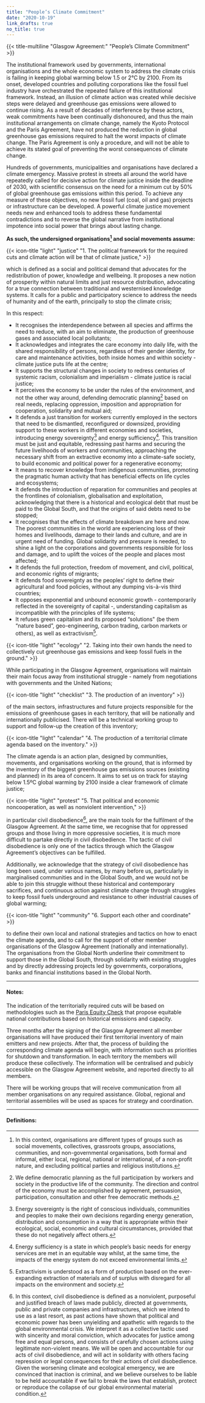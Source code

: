 ```yaml
---
title: "People’s Climate Commitment"
date: "2020-10-19"
link_drafts: true
no_title: true
---
```


{{< title-multiline "Glasgow Agreement:" "People’s Climate Commitment" >}}

The institutional framework used by governments, international organisations and the whole economic system to address the climate crisis is failing in keeping global warming below 1.5 or 2°C by 2100. From its onset, developed countries and polluting corporations like the fossil fuel industry have orchestrated the repeated failure of this institutional framework. Instead, an illusion of climate action was created while decisive steps were delayed and greenhouse gas emissions were allowed to continue rising. As a result of decades of interference by these actors, weak commitments have been continually dishonoured, and thus the main institutional arrangements on climate change, namely the Kyoto Protocol and the Paris Agreement, have not produced the reduction in global greenhouse gas emissions required to halt the worst impacts of climate change. The Paris Agreement is only a procedure, and will not be able to achieve its stated goal of preventing the worst consequences of climate change.  

Hundreds of governments, municipalities and organisations have declared a climate emergency. Massive protest in streets all around the world have repeatedly called for decisive action for climate justice inside the deadline of 2030, with scientific consensus on the need for a minimum cut by 50% of global greenhouse gas emissions within this period. To achieve any measure of these objectives, no new fossil fuel (coal, oil and gas) projects or infrastructure can be developed. A powerful climate justice movement needs new and enhanced tools to address these fundamental contradictions and to reverse the global narrative from institutional impotence into social power that brings about lasting change.  

**As such, the undersigned organisations[^1] and social movements assume:**  

{{< icon-title "light" "justice" "1. The political framework for the required cuts and climate action will be that of climate justice," >}}

which is defined as a social and political demand that advocates for the redistribution of power, knowledge and wellbeing. It proposes a new notion of prosperity within natural limits and just resource distribution, advocating for a true connection between traditional and westernised knowledge systems. It calls for a public and participatory science to address the needs of humanity and of the earth, principally to stop the climate crisis;  

In this respect:  
- It recognises the interdependence between all species and affirms the need to reduce, with an aim to eliminate, the production of greenhouse gases and associated local pollutants;
- It acknowledges and integrates the care economy into daily life, with the shared responsibility of persons, regardless of their gender identity, for care and maintenance activities, both inside homes and within society - climate justice puts life at the centre;
- It supports the structural changes in society to redress centuries of systemic racism, colonialism and imperialism - climate justice is racial justice;
- It perceives the economy to be under the rules of the environment, and not the other way around, defending democratic planning[^2] based on real needs, replacing oppression, imposition and appropriation for cooperation, solidarity and mutual aid;
- It defends a just transition for workers currently employed in the sectors that need to be dismantled, reconfigured or downsized, providing support to these workers in different economies and societies, introducing energy sovereignty[^3] and energy sufficiency[^4]. This transition must be just and equitable, redressing past harms and securing the future livelihoods of workers and communities, approaching the necessary shift from an extractive economy into a climate-safe society, to build economic and political power for a regenerative economy;
- It means to recover knowledge from indigenous communities, promoting the pragmatic human activity that has beneficial effects on life cycles and ecosystems;
- It defends the introduction of reparation for communities and peoples at the frontlines of colonialism, globalisation and exploitation, acknowledging that there is a historical and ecological debt that must be paid to the Global South, and that the origins of said debts need to be stopped;
- It recognises that the effects of climate breakdown are here and now. The poorest communities in the world are experiencing loss of their homes and livelihoods, damage to their lands and culture, and are in urgent need of funding. Global solidarity and pressure is needed, to shine a light on the corporations and governments responsible for loss and damage, and to uplift the voices of the people and places most affected;
- It defends the full protection, freedom of movement, and civil, political, and economic rights of migrants;
- It defends food sovereignty as the peoples’ right to define their agricultural and food policies, without any dumping vis-à-vis third countries;
- It opposes exponential and unbound economic growth - contemporarily reflected in the sovereignty of capital -, understanding capitalism as incompatible with the principles of life systems;
- It refuses green capitalism and its proposed “solutions" (be them “nature based”, geo-engineering, carbon trading, carbon markets or others), as well as extractivism[^5].

{{< icon-title "light" "ecology" "2. Taking into their own hands the need to collectively cut greenhouse gas emissions and keep fossil fuels in the ground." >}}

While participating in the Glasgow Agreement, organisations will maintain their main focus away from institutional struggle - namely from negotiations with governments and the United Nations;  

{{< icon-title "light" "checklist" "3. The production of an inventory" >}}

of the main sectors, infrastructures and future projects responsible for the emissions of greenhouse gases in each territory, that will be nationally and internationally publicised. There will be a technical working group to support and follow-up the creation of this inventory;  

{{< icon-title "light" "calendar" "4. The production of a territorial climate agenda based on the inventory." >}}

The climate agenda is an action plan, designed by communities, movements, and organisations working on the ground, that is informed by the inventory of the biggest greenhouse gas emissions sources (existing and planned) in its area of concern. It aims to set us on track for staying below 1.5ºC global warming by 2100 inside a clear framework of climate justice;  

{{< icon-title "light" "protest" "5. That political and economic noncooperation, as well as nonviolent intervention," >}}

in particular civil disobedience[^6], are the main tools for the fulfilment of the Glasgow Agreement. At the same time, we recognise that for oppressed groups and those living in more oppressive societies, it is much more difficult to partake directly in civil disobedience. The tactic of civil disobedience is only one of the tactics through which the Glasgow Agreement’s objectives can be fulfilled.  

Additionally, we acknowledge that the strategy of civil disobedience has long been used, under various names, by many before us, particularly in marginalised communities and in the Global South, and we would not be able to join this struggle without these historical and contemporary sacrifices, and continuous action against climate change through struggles to keep fossil fuels underground and resistance to other industrial causes of global warming;  

{{< icon-title "light" "community" "6. Support each other and coordinate" >}}

to define their own local and national strategies and tactics on how to enact the climate agenda, and to call for the support of other member organisations of the Glasgow Agreement (nationally and internationally). The organisations from the Global North underline their commitment to support those in the Global South, through solidarity with existing struggles and by directly addressing projects led by governments, corporations, banks and financial institutions based in the Global North.  

---

#### Notes:

The indication of the territorially required cuts will be based on methodologies such as the [Paris Equity Check](http://paris-equity-check.org/) that propose equitable national contributions based on historical emissions and capacity.  

Three months after the signing of the Glasgow Agreement all member organisations will have produced their first territorial inventory of main emitters and new projects. After that, the process of building the corresponding climate agenda will begin, with information such as priorities for shutdown and transformation. In each territory the members will produce these collectively. The information will be centralised and pubicly accessible on the Glasgow Agreement website, and reported directly to all members.  

There will be working groups that will receive communication from all member organisations on any required assistance. Global, regional and territorial assemblies will be used as spaces for strategy and coordination.  

---

#### Definitions:

[^1]: In this context, organisations are different types of groups such as social movements, collectives, grassroots groups, associations, communities, and non-governmental organisations, both formal and informal, either local, regional, national or international, of a non-profit nature, and excluding political parties and religious institutions.
[^2]: We define democratic planning as the full participation by workers and society in the productive life of the community. The direction and control of the economy must be accomplished by agreement, persuasion, participation, consultation and other free democratic methods.
[^3]: Energy sovereignty is the right of conscious individuals, communities and peoples to make their own decisions regarding energy generation, distribution and consumption in a way that is appropriate within their ecological, social, economic and cultural circumstances, provided that these do not negatively affect others.
[^4]: Energy sufficiency is a state in which people’s basic needs for energy services are met in an equitable way whilst, at the same time, the impacts of the energy system do not exceed environmental limits.
[^5]: Extractivism is understood as a form of production based on the ever-expanding extraction of materials and of surplus with disregard for all impacts on the environment and society.
[^6]: In this context, civil disobedience is defined as a nonviolent, purposeful and justified breach of laws made publicly, directed at governments, public and private companies and infrastructures, which we intend to use as a last resort, as past actions have shown that political and economic power has been unyielding and apathetic with regards to the global environmental crisis. We interpret it as a collective tactic used with sincerity and moral conviction, which advocates for justice among free and equal persons, and consists of carefully chosen actions using legitimate non-violent means. We will be open and accountable for our acts of civil disobedience, and will act in solidarity with others facing repression or legal consequences for their actions of civil disobedience. Given the worsening climate and ecological emergency, we are convinced that inaction is criminal, and we believe ourselves to be liable to be held accountable if we fail to break the laws that establish, protect or reproduce the collapse of our global environmental material condition.
